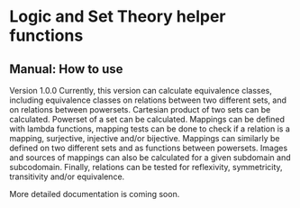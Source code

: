 # Logic and Set Theory helper functions

## Manual: How to use

Version 1.0.0
Currently, this version can calculate equivalence classes, including equivalence classes on relations between two different sets, and on relations between powersets.
Cartesian product of two sets can be calculated.
Powerset of a set can be calculated.
Mappings can be defined with lambda functions, mapping tests can be done to check if a relation is a mapping, surjective, injective and/or bijective. Mappings can similarly be defined on two different sets and as functions between powersets. Images and sources of mappings can also be calculated for a given subdomain and subcodomain.
Finally, relations can be tested for reflexivity, symmetricity, transitivity and/or equivalence.

More detailed documentation is coming soon.